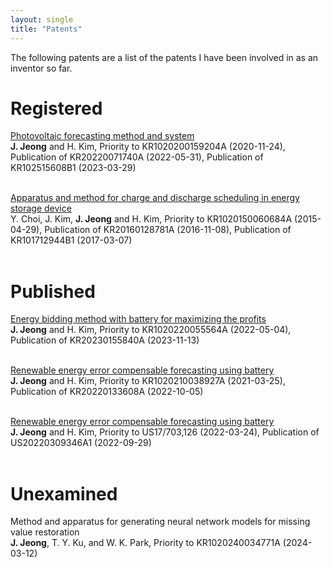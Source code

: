 ```yaml
---
layout: single
title: "Patents"
---
```


The following patents are a list of the patents I have been involved in as an inventor so far.

# __Registered__<br/>

[Photovoltaic forecasting method and system](https://patents.google.com/patent/KR102515608B1/en)<br/>
__J. Jeong__ and H. Kim, Priority to KR1020200159204A (2020-11-24), Publication of KR20220071740A (2022-05-31), Publication of KR102515608B1 (2023-03-29)<br/><br/>

[Apparatus and method for charge and discharge scheduling in energy storage device](https://patents.google.com/patent/KR101712944B1/en)<br/>
Y. Choi, J. Kim, __J. Jeong__ and H. Kim, Priority to KR1020150060684A (2015-04-29), Publication of KR20160128781A (2016-11-08), Publication of KR101712944B1 (2017-03-07)<br/><br/>

# __Published__<br/>

[Energy bidding method with battery for maximizing the profits](https://patents.google.com/patent/KR20230155840A/en)<br/>
__J. Jeong__ and H. Kim, Priority to KR1020220055564A (2022-05-04), Publication of KR20230155840A (2023-11-13)<br/><br/>

[Renewable energy error compensable forecasting using battery](https://patents.google.com/patent/KR20220133608A/en)<br/>
__J. Jeong__ and H. Kim, Priority to KR1020210038927A (2021-03-25), Publication of KR20220133608A (2022-10-05)<br/><br/>

[Renewable energy error compensable forecasting using battery](https://patents.google.com/patent/KR20220133608A/en)<br/>
__J. Jeong__ and H. Kim, Priority to US17/703,126 (2022-03-24), Publication of US20220309346A1 (2022-09-29)<br/><br/>

# __Unexamined__<br/>

Method and apparatus for generating neural network models for missing value restoration<br/>
__J. Jeong__, T. Y. Ku, and W. K. Park, Priority to KR1020240034771A (2024-03-12)<br/><br/>

